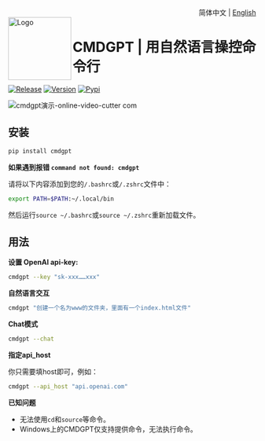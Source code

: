 <div align="right">
  <!-- 语言: -->
  简体中文 | <a title="English" href="README-en.md">English</a>
</div>

<img height="128" align="left" src="https://user-images.githubusercontent.com/70903329/228310136-b27cbe83-e7e1-4560-ba75-1b418ba9e5a0.png" alt="Logo">

# CMDGPT | 用自然语言操控命令行

[![Release](https://github.com/MZhao-ouo/CMDGPT/actions/workflows/release.yml/badge.svg)](https://github.com/MZhao-ouo/CMDGPT/actions/workflows/release.yml) 
[![Version](https://img.shields.io/pypi/v/cmdgpt?label=Release%20Version)](https://pypi.org/project/cmdgpt/) 
[![Pypi](https://img.shields.io/pypi/dd/cmdgpt?logo=pypi)](https://pypi.org/project/cmdgpt/) 

![cmdgpt演示-_online-video-cutter com_](https://user-images.githubusercontent.com/70903329/227725280-2d22322e-accd-4371-8f1b-51a698566e64.gif)

## 安装

```sh
pip install cmdgpt
```

**如果遇到报错 `command not found: cmdgpt`**

请将以下内容添加到您的`/.bashrc`或`/.zshrc`文件中：
```sh
export PATH=$PATH:~/.local/bin
```
然后运行`source ~/.bashrc`或`source ~/.zshrc`重新加载文件。

## 用法

**设置 OpenAI api-key:**
```sh
cmdgpt --key "sk-xxx……xxx"
```

**自然语言交互**
```sh
cmdgpt "创建一个名为www的文件夹，里面有一个index.html文件"
```

**Chat模式**
```sh
cmdgpt --chat
```

**指定api_host**

你只需要填host即可，例如：
```sh
cmdgpt --api_host "api.openai.com"
```

**已知问题**
- 无法使用`cd`和`source`等命令。
- Windows上的CMDGPT仅支持提供命令，无法执行命令。
